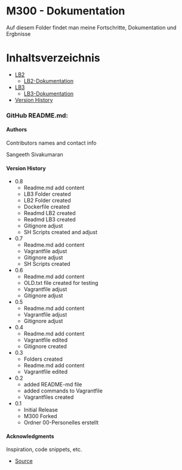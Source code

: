 M300 - Dokumentation
===================
Auf diesem Folder findet man meine Fortschritte, Dokumentation und Ergbnisse
# Inhaltsverzeichnis
 - [LB2](https://github.com/Sngth/M300SNGTH/tree/main/LB2)
     - [LB2-Dokumentation](https://github.com/Sngth/M300SNGTH/blob/main/LB2/Readme.md)
 - [LB3](https://github.com/Sngth/M300SNGTH/tree/main/LB3)
     - [LB3-Dokumentation](https://github.com/Sngth/M300SNGTH/blob/main/LB3/Readme.md)
 - [Version History](#Version-History)

### GitHub README.md:

#### Authors

Contributors names and contact info

Sangeeth Sivakumaran

#### Version History
* 0.8
    * Readme.md  add content
    * LB3 Folder created
    * LB2 Folder created
    * Dockerfile created
    * Readmd LB2 created
    * Readmd LB3 created
    * Gitignore adjust
    * SH Scripts created and adjust
* 0.7
    * Readme.md add content
    * Vagrantfile adjust
    * Gitignore adjust
    * SH Scripts created
* 0.6
    * Readme.md add content
    * OLD.txt file created for testing
    * Vagrantfile adjust
    * Gitignore adjust
* 0.5
    * Readme.md add content
    * Vagrantfile adjust
    * Gitignore adjust
* 0.4
    * Readme.md add content
    * Vagrantfile edited
    * Gitignore created
* 0.3
    * Folders created
    * Readme.md add content
    * Vagrantfile edited
* 0.2
    * added README-md file
    * added commands to Vagrantfile
    * Vagrantfiles created
* 0.1
    * Initial Release
    * M300 Forked
    * Ordner 00-Personelles erstellt

#### Acknowledgments

Inspiration, code snippets, etc.
* [Source](https://github.com/mc-b/M300)